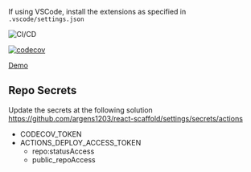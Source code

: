 If using VSCode, install the extensions as specified in `.vscode/settings.json`

![CI/CD](https://github.com/argens1203/react-scaffold/workflows/CI/badge.svg)

[![codecov](https://codecov.io/gh/argens1203/react-scaffold/branch/main/graph/badge.svg)](https://codecov.io/gh/argens1203/react-scaffold)

[Demo](https://argens1203.github.io/react-scaffold/)

## Repo Secrets

Update the secrets at the following solution
https://github.com/argens1203/react-scaffold/settings/secrets/actions

- CODECOV_TOKEN
- ACTIONS_DEPLOY_ACCESS_TOKEN
    - repo:statusAccess
    - public_repoAccess
